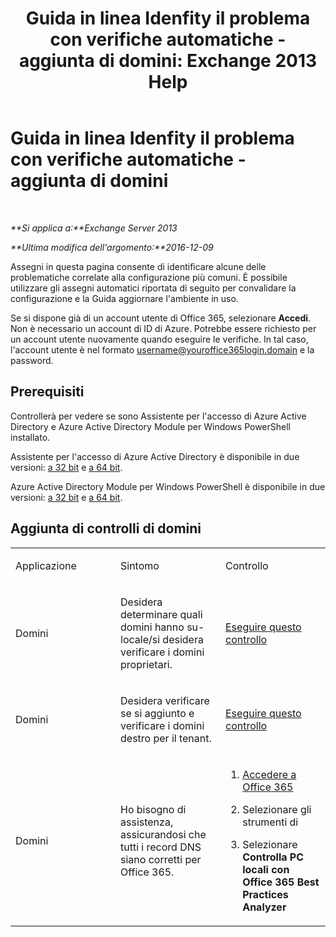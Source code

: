 ﻿---
title: 'Guida in linea Idenfity il problema con verifiche automatiche - aggiunta di domini: Exchange 2013 Help'
TOCTitle: Guida in linea Idenfity il problema con verifiche automatiche - aggiunta di domini
ms:assetid: ea90a24b-7c9c-48d5-9475-0eb7777452f3
ms:mtpsurl: https://technet.microsoft.com/it-it/library/Dn793981(v=EXCHG.150)
ms:contentKeyID: 62632444
ms.date: 05/22/2018
mtps_version: v=EXCHG.150
ms.translationtype: MT
---

# Guida in linea Idenfity il problema con verifiche automatiche - aggiunta di domini

 

_**Si applica a:**Exchange Server 2013_

_**Ultima modifica dell'argomento:**2016-12-09_

Assegni in questa pagina consente di identificare alcune delle problematiche correlate alla configurazione più comuni. È possibile utilizzare gli assegni automatici riportata di seguito per convalidare la configurazione e la Guida aggiornare l'ambiente in uso.

Se si dispone già di un account utente di Office 365, selezionare **Accedi**. Non è necessario un account di ID di Azure. Potrebbe essere richiesto per un account utente nuovamente quando eseguire le verifiche. In tal caso, l'account utente è nel formato username@youroffice365login.domain e la password.

## Prerequisiti

Controllerà per vedere se sono Assistente per l'accesso di Azure Active Directory e Azure Active Directory Module per Windows PowerShell installato.

Assistente per l'accesso di Azure Active Directory è disponibile in due versioni: [a 32 bit](https://go.microsoft.com/fwlink/?linkid=286261) e [a 64 bit](https://go.microsoft.com/fwlink/?linkid=286262).

Azure Active Directory Module per Windows PowerShell è disponibile in due versioni: [a 32 bit](https://go.microsoft.com/fwlink/?linkid=286258) e [a 64 bit](https://go.microsoft.com/fwlink/?linkid=286259).

## Aggiunta di controlli di domini


<table>
<colgroup>
<col style="width: 33%" />
<col style="width: 33%" />
<col style="width: 33%" />
</colgroup>
<tbody>
<tr class="odd">
<td><p>Applicazione</p></td>
<td><p>Sintomo</p></td>
<td><p>Controllo</p></td>
</tr>
<tr class="even">
<td><p>Domini</p></td>
<td><p>Desidera determinare quali domini hanno su-locale/si desidera verificare i domini proprietari.</p></td>
<td><p><a href="https://go.microsoft.com/?linkid=9834925">Eseguire questo controllo</a></p></td>
</tr>
<tr class="odd">
<td><p>Domini</p></td>
<td><p>Desidera verificare se si aggiunto e verificare i domini destro per il tenant.</p></td>
<td><p><a href="https://go.microsoft.com/?linkid=9834905">Eseguire questo controllo</a></p></td>
</tr>
<tr class="even">
<td><p>Domini</p></td>
<td><p>Ho bisogno di assistenza, assicurandosi che tutti i record DNS siano corretti per Office 365.</p></td>
<td><ol>
<li><p><a href="https://portal.microsoftonline.com/">Accedere a Office 365</a></p></li>
<li><p>Selezionare gli strumenti di<a href="https://portal.microsoftonline.com/tools"></a></p></li>
<li><p>Selezionare <strong>Controlla PC locali con Office 365 Best Practices Analyzer</strong></p></li>
</ol></td>
</tr>
</tbody>
</table>

